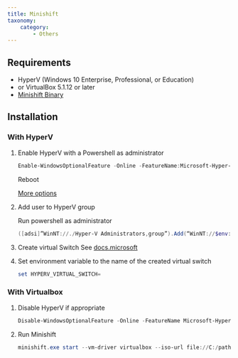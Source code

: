 ```yaml
---
title: Minishift
taxonomy:
    category:
        - Others
---
```


## Requirements

- HyperV (Windows 10 Enterprise, Professional, or Education)
- or VirtualBox 5.1.12 or later
- [Minishift Binary](https://github.com/minishift/minishift/releases)

## Installation

### With HyperV

1. Enable HyperV with a Powershell as administrator

    ```powershell
    Enable-WindowsOptionalFeature -Online -FeatureName:Microsoft-Hyper-V -All
    ```
    Reboot
    
    [More options](https://docs.microsoft.com/en-us/virtualization/hyper-v-on-windows/quick-start/enable-hyper-v)

1. Add user to HyperV group

	Run powershell as administrator
	```powershell
    ([adsi]”WinNT://./Hyper-V Administrators,group”).Add(“WinNT://$env:UserDomain/$env:Username,user”)
    ```
    
1. Create virtual Switch
	See [docs.microsoft](https://docs.microsoft.com/en-us/virtualization/hyper-v-on-windows/quick-start/connect-to-network)
 
1. Set environment variable to the name of the created virtual switch
	
    ```powershell
    set HYPERV_VIRTUAL_SWITCH=
    ```
 
### With Virtualbox

1. Disable HyperV if appropriate
	
    ```powershell
    Disable-WindowsOptionalFeature -Online -FeatureName Microsoft-Hyper-V-All
    ```
1. Run Minishift

    ```powershell
    minishift.exe start --vm-driver virtualbox --iso-url file://C:/path/to/minishift-b2d.iso
    ```
